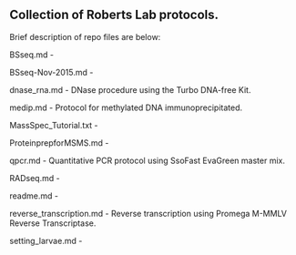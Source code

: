 ## Collection of Roberts Lab protocols.

Brief description of repo files are below:

BSseq.md -

BSseq-Nov-2015.md - 

dnase_rna.md - DNase procedure using the Turbo DNA-free Kit.

medip.md - Protocol for methylated DNA immunoprecipitated.

MassSpec_Tutorial.txt - 

ProteinprepforMSMS.md - 

qpcr.md - Quantitative PCR protocol using SsoFast EvaGreen master mix.

RADseq.md - 

readme.md - 

reverse_transcription.md - Reverse transcription using Promega M-MMLV Reverse Transcriptase.

setting_larvae.md -
